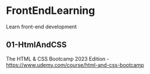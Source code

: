 # FrontEndLearning
Learn front-end development

## 01-HtmlAndCSS
The HTML & CSS Bootcamp 2023 Edition - https://www.udemy.com/course/html-and-css-bootcamp
